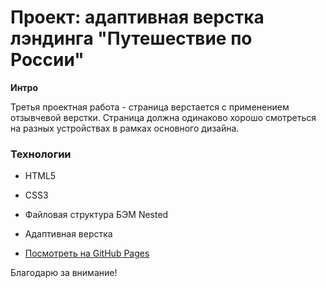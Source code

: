 # Проект: адаптивная верстка лэндинга "Путешествие по России"

**Интро**

Третья проектная работа - страница верстается с применением отзывчевой верстки.
Страница должна одинаково хорошо смотреться на разных устройствах в рамках основного дизайна.

### Технологии
* HTML5
* CSS3
* Файловая структура БЭМ Nested
* Адаптивная верстка

* [Посмотреть на GitHub Pages](https://makssyrnev.github.io/russian-travel/)

Благодарю за внимание!
